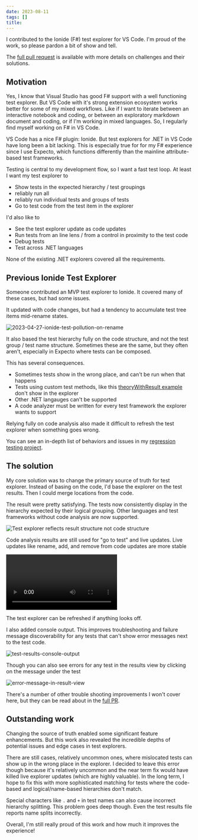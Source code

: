 ```yaml
---
date: 2023-08-11
tags: []
title: 
---
```


I contributed to the Ionide (F#) test explorer for VS Code. I'm proud of the work, so please pardon a bit of show and tell.
<!--more-->

The [full pull request](https://github.com/ionide/ionide-vscode-fsharp/pull/1874) is available with more details on challenges and their solutions.

## Motivation 

Yes, I know that Visual Studio has good F# support with a well functioning test explorer. But VS Code with it's strong extension ecosystem works better for some of my mixed workflows. Like if I want to iterate between an interactive notebook and coding, or between an exploratory markdown document and coding, or if I'm working in mixed languages. So, I regularly find myself working on F# in VS Code.

VS Code has a nice F# plugin: Ionide. But test explorers for .NET in VS Code have long been a bit lacking. This is especially true for for my F# experience since I use Expecto, which functions differently than the mainline attribute-based test frameworks. 

Testing is central to my development flow, so I want a fast test loop. At least I want my test explorer to
- Show tests in the expected hierarchy / test groupings
- reliably run all
- reliably run individual tests and groups of tests
- Go to test code from the test item in the explorer

I'd also like to
- See the test explorer update as code updates
- Run tests from an line lens / from a control in proximity to the test code
- Debug tests
- Test across .NET languages

None of the existing .NET explorers covered all the requirements.

## Previous Ionide Test Explorer

Someone contributed an MVP test explorer to Ionide. It covered many of these cases, but had some issues.

It updated with code changes, but had a tendency to accumulate test tree items mid-rename states.

![2023-04-27-ionide-test-pollution-on-rename](https://user-images.githubusercontent.com/2847259/234953975-e9f3e0ef-1a6f-4afb-8437-737a64a2af19.png)

It also based the test hierarchy fully on the code structure, and not the test group / test name structure. Sometimes these are the same, but they often aren't, especially in Expecto where tests can be composed.

This has several consequences.
- Sometimes tests show in the wrong place, and can't be run when that happens
- Tests using custom test methods, like this [theoryWithResult example](https://github.com/farlee2121/Ionide-Test-Explorer-RegressionTest/blob/7c968e045ce4bca562a814ded63ac99a1938eb1f/tests/ExpectoTests/Expecto.fs#L83) don't show in the explorer
- Other .NET langauges can't be supported
- A code analyzer must be written for every test framework the explorer wants to support

Relying fully on code analysis also made it difficult to refresh the test explorer when something goes wrong.

You can see an in-depth list of behaviors and issues in my [regression testing project](https://github.com/farlee2121/Ionide-Test-Explorer-RegressionTest).

## The solution

My core solution was to change the primary source of truth for test explorer. Instead of basing on the code, I'd base the explorer on the test results. Then I could merge locations from the code.

The result were pretty satisfying. The tests now consistently display in the hierarchy expected by their logical grouping. Other languages and test frameworks without code analysis are now supported.

![Test explorer reflects result structure not code structure](https://github.com/ionide/ionide-vscode-fsharp/assets/2847259/65a0f3a5-2384-42f8-96a5-898bd148a8d5)

Code analysis results are still used for "go to test" and live updates.
Live updates like rename, add, and remove from code updates are more stable

<video  controls>
  <source src="https://github.com/ionide/ionide-vscode-fsharp/assets/2847259/349eb391-822d-484f-a74b-214e9ffdfe84" type="video/mp4">
</video>

The test explorer can be refreshed if anything looks off.

I also added console output. This improves troubleshooting and failure message discoverability for any tests that can't show error messages next to the test code.

![test-results-console-output](https://github.com/ionide/ionide-vscode-fsharp/assets/2847259/8cceb3eb-ce42-4e65-b7b3-066c2f809e37)

Though you can also see errors for any test in the results view by clicking on the message under the test

![error-message-in-result-view](https://github.com/ionide/ionide-vscode-fsharp/assets/2847259/fad0fc45-f6f7-4408-9166-b9b67c3f0e3a)

There's a number of other trouble shooting improvements I won't cover here, but they can be read about in the [full PR](https://github.com/ionide/ionide-vscode-fsharp/pull/1874).


## Outstanding work

Changing the source of truth enabled some significant feature enhancements. But this work also revealed the incredible depths of potential issues and edge cases in test explorers.

There are still cases, relatively uncommon ones, where mislocated tests can show up in the wrong place in the explorer. I decided to leave this error though because it's relatively uncommon and the near term fix would have killed live explorer updates (which are highly valuable). In the long term, I hope to fix this with more sophisticated matching for tests where the code-based and logical/name-based hierarchies don't match. 

Special characters like `.` and `+` in test names can also cause incorrect hierarchy splitting. This problem goes deep though. Even the test results file reports name splits incorrectly. 


Overall, I'm still really proud of this work and how much it improves the experience!